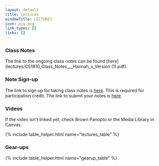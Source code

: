 ```yaml
---
layout: default
title: Lectures
windowTitle: LECTURES
icon: pig.png
link_types: []
links: []
---
```


<!-- # {{ page.title }} -->

### Class Notes

The link to the ongoing class notes can be found [here](lectures/CS1810_Class_Notes___Hannah_s_Version (1).pdf). 

### Note Sign-up

The link to sign up for taking class notes is [here](https://docs.google.com/spreadsheets/d/1K9u6NDuCrtObgszxKr5Uv9dO12oH-qSb_lj85XVFI30/edit#gid=0). This is required for participation credit. 
The link to submit your notes is [here](https://docs.google.com/forms/d/e/1FAIpQLSfyd-iRXC0L3YXgH2DSeQigo2bok12Otz6--Am4loeyn7-3VQ/viewform). 

### Videos

If the video isn't linked yet, check Brown Panopto or the Media Library in Canvas.

<!---
If the video of a certain lecture isn't linked yet, go to the link of another video, click the "Lecture Capture-CSCI 0200-Spring 2022" folder at the top, and the video will be there! --> 

{% include table_helper.html name="lectures_table" %}

### Gear-ups

{% include table_helper.html name="gearup_table" %}